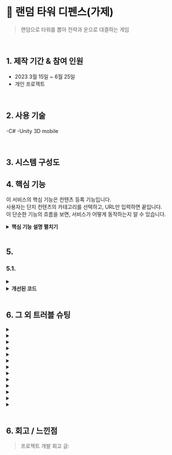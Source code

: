 # :pushpin: 랜덤 타워 디펜스(가제)
> 랜덤으로 타워를 뽑아 전략과 운으로 대결하는 게임


</br>

## 1. 제작 기간 & 참여 인원
- 2023 3월 15일 ~ 6월 25일
- 개인 프로젝트

</br>


## 2. 사용 기술
####
-C#
-Unity 3D mobile


</br>


## 3. 시스템 구성도



## 4. 핵심 기능
이 서비스의 핵심 기능은 컨텐츠 등록 기능입니다.  
사용자는 단지 컨텐츠의 카테고리를 선택하고, URL만 입력하면 끝입니다.  
이 단순한 기능의 흐름을 보면, 서비스가 어떻게 동작하는지 알 수 있습니다.  

<details>
<summary><b>핵심 기능 설명 펼치기</b></summary>
<div markdown="1">

### 4.1. 전체 흐름


### 4.2. 사용자 요청


### 4.3. Controller



- **요청 처리** :pushpin: [코드 확인]
  - Controller에서는 요청을 화면단에서 넘어온 요청을 받고, Service 계층에 로직 처리를 위임합니다.

- **결과 응답** :pushpin: [코드 확인]()
  - Service 계층에서 넘어온 로직 처리 결과(메세지)를 화면단에 응답해줍니다.

### 4.4. Service


- **Http 프로토콜 추가 및 trim()** :pushpin: [코드 확인]()
  - 사용자가 URL 입력 시 Http 프로토콜을 생략하거나 공백을 넣은 경우,  
  올바른 URL이 될 수 있도록 Http 프로토콜을 추가해주고, 공백을 제거해줍니다.

- **URL 접속 확인** :pushpin: [코드 확인]()
  - 화면단에서 모양새만 확인한 URL이 실제 리소스로 연결되는지 HttpUrlConnection으로 테스트합니다.
  - 이 때, 빠른 응답을 위해 Request Method를 GET이 아닌 HEAD를 사용했습니다.
  - (HEAD 메소드는 GET 메소드의 응답 결과의 Body는 가져오지 않고, Header만 확인하기 때문에 GET 메소드에 비해 응답속도가 빠릅니다.)


- **Jsoup 이미지, 제목 파싱** :pushpin: [코드 확인]()
  - URL 접속 확인결과 유효하면 Jsoup을 사용해서 입력된 URL의 이미지와 제목을 파싱합니다.
  - 이미지는 Open Graphic Tag를 우선적으로 파싱하고, 없을 경우 첫 번째 이미지와 제목을 파싱합니다.
  - 컨텐츠에 이미지가 없을 경우, 미리 설정해둔 기본 이미지를 사용하고, 제목이 없을 경우 생략합니다.


### 4.5. Repository

![](https://zuminternet.github.io/images/portal/post/2019-04-22-ZUM-Pilot-integer/flow_repo.png)

- **컨텐츠 저장** :pushpin: [코드 확인]()
  - URL 유효성 체크와 이미지, 제목 파싱이 끝난 컨텐츠는 DB에 저장합니다.
  - 저장된 컨텐츠는 다시 Repository - Service - Controller를 거쳐 화면단에 송출됩니다.

</div>
</details>

</br>

## 5. 
### 5.1. 

<details>
<summary><b></b></summary>
<div markdown="1">
~~~
~~~

</div>
</details>


<details>
<summary><b>개선된 코드</b></summary>
<div markdown="1">

~~~
~~~

</div>
</details>

</br>

## 6. 그 외 트러블 슈팅
<details>
<summary></summary>
<div markdown="1">

</div>
</details>

<details>
<summary></summary>
<div markdown="1">

</div>
</details>

<details>
<summary></summary>
<div markdown="1">

  
</div>
</details>

<details>
<summary></summary>
<div markdown="1">

</div>
</details>
    
<details>
<summary> </summary>
<div markdown="1">
  

</div>
</details>    

<details>
<summary> </summary>
<div markdown="1">

   
</div>
</details>    

<details>
<summary></summary>
<div markdown="1">

        
</div>
</details>  
    
<details>
<summary> </summary>
<div markdown="1">

        
</div>
</details> 
    
<details>
<summary></summary>
<div markdown="1">

</div>
</details> 

<details>
<summary></summary>
<div markdown="1">

        
</div>
</details> 

<details>
<summary></summary>
<div markdown="1">

</div>
</details> 
    
<details>
<summary></summary>
<div markdown="1">

    ```

    ```
        
</div>
</details> 
    
<details>
<summary> </summary>
<div markdown="1">

</div>
</details> 
    
</br>

## 6. 회고 / 느낀점
>프로젝트 개발 회고 글: 
